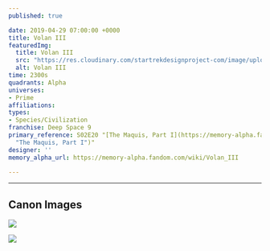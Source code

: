 ```yaml
---
published: true

date: 2019-04-29 07:00:00 +0000
title: Volan III
featuredImg:
  title: Volan III
  src: "https://res.cloudinary.com/startrekdesignproject-com/image/upload/v1556562762/VolanIII.png"
  alt: Volan III
time: 2300s
quadrants: Alpha
universes:
- Prime
affiliations:
types:
- Species/Civilization
franchise: Deep Space 9
primary_reference: S02E20 "[The Maquis, Part I](https://memory-alpha.fandom.com/wiki/The_Maquis,_Part_I
  "The Maquis, Part I")"
designer: ''
memory_alpha_url: https://memory-alpha.fandom.com/wiki/Volan_III

---
```

___
## Canon Images

![](https://res.cloudinary.com/startrekdesignproject-com/image/upload/v1556562762/VolanIII1.jpg)

![](https://res.cloudinary.com/startrekdesignproject-com/image/upload/v1556562762/VolanIII2.jpg)